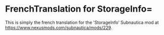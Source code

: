# FrenchTranslation for StorageInfo=

This is simply the french translation for the 'StorageInfo' Subnautica mod at https://www.nexusmods.com/subnautica/mods/229.
